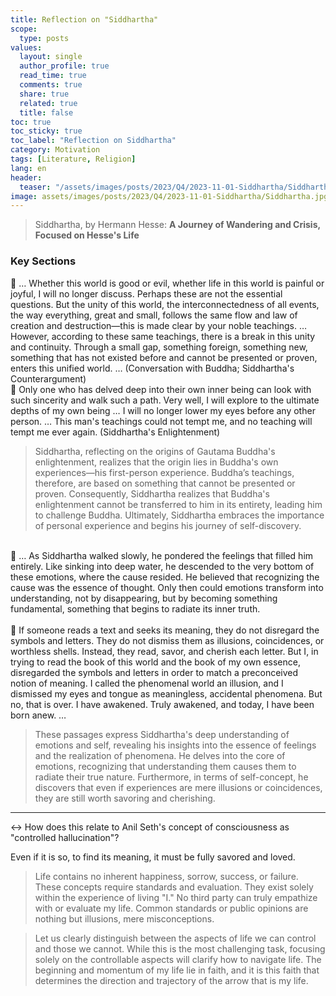 ```yaml
---
title: Reflection on "Siddhartha"
scope:
  type: posts
values:
  layout: single
  author_profile: true
  read_time: true
  comments: true
  share: true
  related: true
  title: false
toc: true
toc_sticky: true
toc_label: "Reflection on Siddhartha"
category: Motivation
tags: [Literature, Religion]
lang: en
header:
  teaser: "/assets/images/posts/2023/Q4/2023-11-01-Siddhartha/Siddhartha.jpg"
image: assets/images/posts/2023/Q4/2023-11-01-Siddhartha/Siddhartha.jpg
---
```


> Siddhartha, by Hermann Hesse: **A Journey of Wandering and Crisis, Focused on Hesse's Life**

### Key Sections

<aside>
📝 … Whether this world is good or evil, whether life in this world is painful or joyful, I will no longer discuss. Perhaps these are not the essential questions. But the unity of this world, the interconnectedness of all events, the way everything, great and small, follows the same flow and law of creation and destruction—this is made clear by your noble teachings. … However, according to these same teachings, there is a break in this unity and continuity. Through a small gap, something foreign, something new, something that has not existed before and cannot be presented or proven, enters this unified world. … (Conversation with Buddha; Siddhartha's Counterargument)
</aside>
<aside>
📝 Only one who has delved deep into their own inner being can look with such sincerity and walk such a path. Very well, I will explore to the ultimate depths of my own being … I will no longer lower my eyes before any other person. … This man's teachings could not tempt me, and no teaching will tempt me ever again. (Siddhartha's Enlightenment)
</aside>

> Siddhartha, reflecting on the origins of Gautama Buddha's enlightenment, realizes that the origin lies in Buddha's own experiences—his first-person experience. Buddha’s teachings, therefore, are based on something that cannot be presented or proven. Consequently, Siddhartha realizes that Buddha's enlightenment cannot be transferred to him in its entirety, leading him to challenge Buddha. Ultimately, Siddhartha embraces the importance of personal experience and begins his journey of self-discovery.

<br>
<aside>
📝 … As Siddhartha walked slowly, he pondered the feelings that filled him entirely. Like sinking into deep water, he descended to the very bottom of these emotions, where the cause resided. He believed that recognizing the cause was the essence of thought. Only then could emotions transform into understanding, not by disappearing, but by becoming something fundamental, something that begins to radiate its inner truth.
</aside>
<br>
<aside>
📝 If someone reads a text and seeks its meaning, they do not disregard the symbols and letters. They do not dismiss them as illusions, coincidences, or worthless shells. Instead, they read, savor, and cherish each letter. But I, in trying to read the book of this world and the book of my own essence, disregarded the symbols and letters in order to match a preconceived notion of meaning. I called the phenomenal world an illusion, and I dismissed my eyes and tongue as meaningless, accidental phenomena. But no, that is over. I have awakened. Truly awakened, and today, I have been born anew. …
</aside>

> These passages express Siddhartha's deep understanding of emotions and self, revealing his insights into the essence of feelings and the realization of phenomena. He delves into the core of emotions, recognizing that understanding them causes them to radiate their true nature. Furthermore, in terms of self-concept, he discovers that even if experiences are mere illusions or coincidences, they are still worth savoring and cherishing.

---

↔ How does this relate to Anil Seth's concept of consciousness as "controlled hallucination"?

Even if it is so, to find its meaning, it must be fully savored and loved.

> Life contains no inherent happiness, sorrow, success, or failure. These concepts require standards and evaluation. They exist solely within the experience of living "I." No third party can truly empathize with or evaluate my life. Common standards or public opinions are nothing but illusions, mere misconceptions.

> Let us clearly distinguish between the aspects of life we can control and those we cannot. While this is the most challenging task, focusing solely on the controllable aspects will clarify how to navigate life. The beginning and momentum of my life lie in faith, and it is this faith that determines the direction and trajectory of the arrow that is my life.
